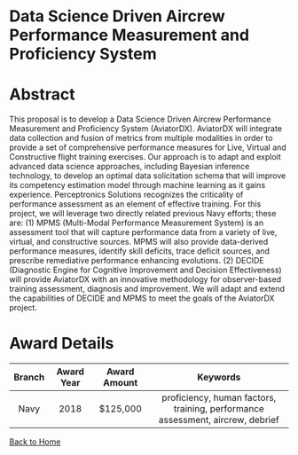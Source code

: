 
Data Science Driven Aircrew Performance Measurement and Proficiency System
==========================================================================

# Abstract


This proposal is to develop a Data Science Driven Aircrew Performance Measurement and Proficiency System (AviatorDX). AviatorDX will integrate data collection and fusion of metrics from multiple modalities in order to provide a set of comprehensive performance measures for Live, Virtual and Constructive flight training exercises. Our approach is to adapt and exploit advanced data science approaches, including Bayesian inference technology, to develop an optimal data solicitation schema that will improve its competency estimation model through machine learning as it gains experience. Perceptronics Solutions recognizes the criticality of performance assessment as an element of effective training. For this project, we will leverage two directly related previous Navy efforts; these are: (1) MPMS (Multi-Modal Performance Measurement System) is an assessment tool that will capture performance data from a variety of live, virtual, and constructive sources. MPMS will also provide data-derived performance measures, identify skill deficits, trace deficit sources, and prescribe remediative performance enhancing evolutions. (2) DECIDE (Diagnostic Engine for Cognitive Improvement and Decision Effectiveness) will provide AviatorDX with an innovative methodology for observer-based training assessment, diagnosis and improvement. We will adapt and extend the capabilities of DECIDE and MPMS to meet the goals of the AviatorDX project.  

# Award Details

|Branch|Award Year|Award Amount|Keywords|
| :---: | :---: | :---: | :---: |
|Navy|2018|$125,000|proficiency, human factors, training, performance assessment, aircrew, debrief|
  
  


[Back to Home](https://github.com/chrischow/dod_sbir_awards/JH/#1969)